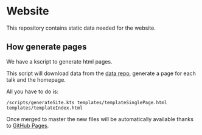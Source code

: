 # Website

This repository contains static data needed for the website.

## How generate pages
We have a kscript to generate html pages.

This script will download data from the [data repo](https://github.com/fp-in-bo/data), generate a page for each talk and the homepage.

All you have to do is:

    /scripts/generateSite.kts templates/templateSinglePage.html templates/templateIndex.html


Once merged to master the new files will be automatically available thanks to [GitHub Pages](https://pages.github.com/).
